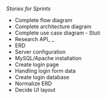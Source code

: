 _Stories for Sprints_

- Complete flow diagram
- Complete architecture diagram
- Complete use case diagram - Stuti
- Research API_
_
- ERD
- Server configuration
- MySQL/Apache installation
- Create login page
- Handling login form data
- Create login database
- Normalize ERD
- Decide UI layout